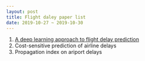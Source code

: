 ```yaml
---
layout: post
title: Flight daley paper list
date: 2019-10-27 ~ 2019-10-30
---
```


1. [A deep learning approach to flight delay prediction](https://ieeexplore.ieee.org/stamp/stamp.jsp?tp=&arnumber=7778092)
2. Cost-sensitive prediction of airline delays
3. Propagation index on ariport delays
